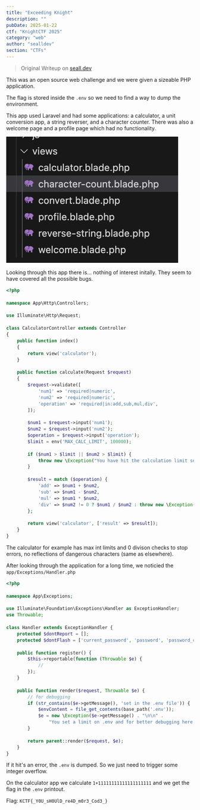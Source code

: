 ```yaml
---
title: "Exceeding Knight"
description: ""
pubDate: 2025-01-22
ctf: "KnightCTF 2025"
category: "web"
author: "sealldev"
section: "CTFs"
---
```


> Original Writeup on [seall.dev](https://seall.dev/posts/knightctf2025#exceeding-knight)

This was an open source web challenge and we were given a sizeable PHP application.

The flag is stored inside the `.env` so we need to find a way to dump the environment.

This app used Laravel and had some applications: a calculator, a unit conversion app, a string reverser, and a character counter. There was also a welcome page and a profile page which had no functionality.

![exceedingviews.png](images/25-knight/exceedingviews.png)

Looking through this app there is... nothing of interest initally. They seem to have covered all the possible bugs.

```php
<?php

namespace App\Http\Controllers;

use Illuminate\Http\Request;

class CalculatorController extends Controller
{
    public function index()
    {
        return view('calculator');
    }

    public function calculate(Request $request)
    {
        $request->validate([
            'num1' => 'required|numeric',
            'num2' => 'required|numeric',
            'operation' => 'required|in:add,sub,mul,div',
        ]);

        $num1 = $request->input('num1');
        $num2 = $request->input('num2');
        $operation = $request->input('operation');
        $limit = env('MAX_CALC_LIMIT', 100000);

        if ($num1 > $limit || $num2 > $limit) {
            throw new \Exception("You have hit the calculation limit set in the .env file.");
        }

        $result = match ($operation) {
            'add' => $num1 + $num2,
            'sub' => $num1 - $num2,
            'mul' => $num1 * $num2,
            'div' => $num2 != 0 ? $num1 / $num2 : throw new \Exception("Division by zero is not allowed."),
        };

        return view('calculator', ['result' => $result]);
    }
}
```

The calculator for example has max int limits and 0 divison checks to stop errors, no reflections of dangerous characters (same as elsewhere).

After looking through the application for a long time, we noticied the `app/Exceptions/Handler.php`

```php
<?php

namespace App\Exceptions;

use Illuminate\Foundation\Exceptions\Handler as ExceptionHandler;
use Throwable;

class Handler extends ExceptionHandler {
    protected $dontReport = [];
    protected $dontFlash = ['current_password', 'password', 'password_confirmation'];

    public function register() {
        $this->reportable(function (Throwable $e) {
            //
        });
    }

    public function render($request, Throwable $e) {
        // for debugging
        if (str_contains($e->getMessage(), 'set in the .env file')) {
            $envContent = file_get_contents(base_path('.env'));
            $e = new \Exception($e->getMessage() . "\n\n" .
                "You set a limit on .env and for better debugging here is the content of .env:\n\n" . $envContent);
        }

        return parent::render($request, $e);
    }
}
```

If it hit's an error, the `.env` is dumped. So we just need to trigger some integer overflow.

On the calculator app we calculate `1+11111111111111111111` and we get the flag in the `.env` printout.

Flag: `KCTF{_Y0U_sH0UlD_re4D_m0r3_Cod3_}`

